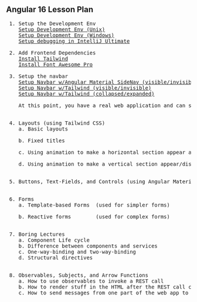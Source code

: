 Angular 16 Lesson Plan
-----------------------

<pre>
 1. Setup the Development Env
    <a href="https://github.com/traderres/webClass/blob/master/learnAngular/lessons_Angular16/lesson01a_setupDevelopmentEnvForUnix.txt">Setup Development Env (Unix)</a>
    <a href="https://github.com/traderres/webClass/blob/master/learnAngular/lessons_Angular16/lesson01b_setupDevelopmentEnvForWindows.txt">Setup Development Env (Windows)</a>
    <a href="https://github.com/traderres/webClass/blob/master/learnAngular/lessons/lesson01_debug_existing_webapp.txt">Setup debugging in IntelliJ Ultimate</a>
 
 2. Add Frontend Dependencies
    <a href="https://github.com/traderres/webClass/blob/master/learnAngular/lessons/lesson03_installTailwind.txt">Install Tailwind</a>
    <a href="https://github.com/traderres/webClass/blob/master/learnAngular/lessons/lesson04_installFontAwesome.txt">Install Font Awesome Pro</a>

 3. Setup the navbar
    <a href="https://github.com/traderres/webClass/blob/master/learnAngular/lessons/lesson05a_setupNavBarWithAngularMaterialSideNav.txt">Setup Navbar w/Angular Material SideNav (visible/invisible)</a>
    <a href="https://github.com/traderres/webClass/blob/master/learnAngular/lessons/lesson05b_setupNavBarUsingTailWind.txt">Setup Navbar w/Tailwind (visible/invisible)</a>
    <a href="https://github.com/traderres/webClass/blob/master/learnAngular/lessons/lesson05c_setupNavBarUsingTailWindAlwaysVisible.txt">Setup Navbar w/Tailwind (collapsed/expanded)</a>

    At this point, you have a real web application and can start learning things
    

 4. Layouts (using Tailwind CSS)
    a. Basic layouts
       
    b. Fixed titles

    c. Using animation to make a horizontal section appear and disappear

    d. Using animation to make a vertical section appear/disappear


 5. Buttons, Text-Fields, and Controls (using Angular Material)
    

 6. Forms
    a. Template-based Forms  (used for simpler forms)

    b. Reactive forms        (used for complex forms)


 7. Boring Lectures
    a. Component Life cycle
    b. Difference between components and services
    c. One-way-binding and two-way-binding
    d. Structural directives

 
 8. Observables, Subjects, and Arrow Functions
    a. How to use observables to invoke a REST call
    b. How to render stuff in the HTML after the REST call comes back
    c. How to send messages from one part of the web app to another
</pre>